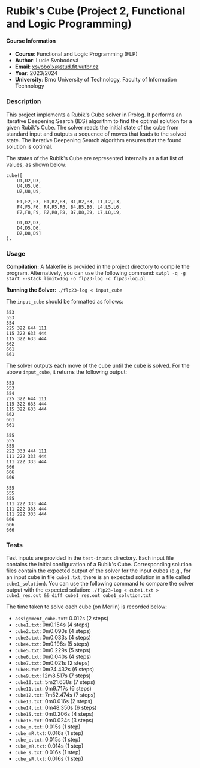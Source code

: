 # Rubik's Cube (Project 2, Functional and Logic Programming)

#### Course Information
- **Course**: Functional and Logic Programming (FLP)
- **Author**: Lucie Svobodová
- **Email**:  xsvobo1x@stud.fit.vutbr.cz
- **Year**:   2023/2024
- **University**: Brno University of Technology, Faculty of Information Technology

### Description
This project implements a Rubik's Cube solver in Prolog. It performs an Iterative Deepening Search (IDS) algorithm to find the optimal solution for a given Rubik's Cube. The solver reads the initial state of the cube from standard input and outputs a sequence of moves that leads to the solved state. The Iterative Deepening Search algorithm ensures that the found solution is optimal.

The states of the Rubik's Cube are represented internally as a flat list of values, as shown below:
```
cube([
	U1,U2,U3,
	U4,U5,U6,
	U7,U8,U9,

	F1,F2,F3, R1,R2,R3, B1,B2,B3, L1,L2,L3,
	F4,F5,F6, R4,R5,R6, B4,B5,B6, L4,L5,L6,
	F7,F8,F9, R7,R8,R9, B7,B8,B9, L7,L8,L9,

	D1,D2,D3,
	D4,D5,D6,
	D7,D8,D9]
).
```

### Usage

**Compilation:**
A Makefile is provided in the project directory to compile the program. Alternatively, you can use the following command:
`swipl -q -g start --stack_limit=16g -o flp23-log -c flp23-log.pl`

**Running the Solver:**
`./flp23-log < input_cube`

The `input_cube` should be formatted as follows:
```
553
553
554
225 322 644 111
115 322 633 444
115 322 633 444
662
661
661
```

The solver outputs each move of the cube until the cube is solved. For the above `input_cube`, it returns the following output:
```
553
553
554
225 322 644 111
115 322 633 444
115 322 633 444
662
661
661

555
555
555
222 333 444 111
111 222 333 444
111 222 333 444
666
666
666

555
555
555
111 222 333 444
111 222 333 444
111 222 333 444
666
666
666
```

### Tests
Test inputs are provided in the `test-inputs` directory. Each input file contains the initial configuration of a Rubik's Cube. Corresponding solution files contain the expected output of the solver for the input cubes (e.g., for an input cube in file `cube1.txt`, there is an expected solution in a file called `cube1_solution`). You can use the following command to compare the solver output with the expected solution:
`./flp23-log < cube1.txt > cube1_res.out && diff cube1_res.out cube1_solution.txt`

The time taken to solve each cube (on Merlin) is recorded below:

- `assignment_cube.txt`: 0.012s (2 steps)
- `cube1.txt`: 0m0.154s (4 steps)
- `cube2.txt`: 0m0.090s (4 steps)
- `cube3.txt`: 0m0.033s (4 steps)
- `cube4.txt`: 0m0.198s (5 steps)
- `cube5.txt`: 0m0.229s (5 steps)
- `cube6.txt`: 0m0.040s (4 steps)
- `cube7.txt`: 0m0.021s (2 steps)
- `cube8.txt`: 0m24.432s (6 steps)
- `cube9.txt`: 12m8.517s (7 steps)
- `cube10.txt`: 5m21.638s (7 steps)
- `cube11.txt`: 0m9.717s (6 steps)
- `cube12.txt`: 7m52.474s (7 steps)
- `cube13.txt`: 0m0.016s (2 steps)
- `cube14.txt`: 0m48.350s (6 steps)
- `cube15.txt`: 0m0.206s (4 steps)
- `cube16.txt`: 0m0.024s (3 steps)
- `cube_m.txt`: 0.015s (1 step)
- `cube_mR.txt`: 0.016s (1 step)
- `cube_e.txt`: 0.015s (1 step)
- `cube_eR.txt`: 0.014s (1 step)
- `cube_s.txt`: 0.016s (1 step)
- `cube_sR.txt`: 0.016s (1 step)
